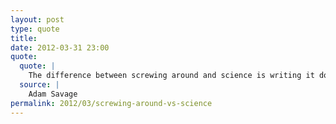 ```yaml
---
layout: post
type: quote
title: 
date: 2012-03-31 23:00
quote: 
  quote: |
    The difference between screwing around and science is writing it down.
  source: |
    Adam Savage
permalink: 2012/03/screwing-around-vs-science
---
```

